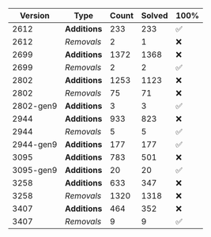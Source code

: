 | Version | Type | Count | Solved | 100% |
| ------- | ---- | ----- | ------ | ---- |
| 2612 | **Additions** | 233 | 233 | ✅ |
| 2612 | *Removals* | 2 | 1 | ❌ |
| 2699 | **Additions** | 1372 | 1368 | ❌ |
| 2699 | *Removals* | 2 | 2 | ✅ |
| 2802 | **Additions** | 1253 | 1123 | ❌ |
| 2802 | *Removals* | 75 | 71 | ❌ |
| 2802-gen9 | **Additions** | 3 | 3 | ✅ |
| 2944 | **Additions** | 933 | 823 | ❌ |
| 2944 | *Removals* | 5 | 5 | ✅ |
| 2944-gen9 | **Additions** | 177 | 177 | ✅ |
| 3095 | **Additions** | 783 | 501 | ❌ |
| 3095-gen9 | **Additions** | 20 | 20 | ✅ |
| 3258 | **Additions** | 633 | 347 | ❌ |
| 3258 | *Removals* | 1320 | 1318 | ❌ |
| 3407 | **Additions** | 464 | 352 | ❌ |
| 3407 | *Removals* | 9 | 9 | ✅ |
